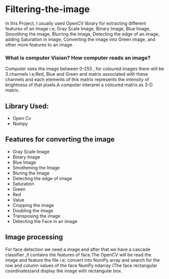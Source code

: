# Filtering-the-image
In this Project, I usually used OpenCV library for extracting different features of an image i.e; Gray Scale Image, Binary Image, Blue Image, Smoothing the image, Blurring the image, Detecting the edge of an image, adding Saturation in image, Converting the image into Green image, and other more features to an image.

### What is computer Vision? How computer reads an image?
Computer sees the image between 0-255 , for coloured images there will be 3 channels i.e;Red, Blue and Green and matrix 
associated with these channels and each elements of this matrix represents the intensity of brightness of that pixels.A 
computer interpret a coloured matrix as 3-D matrix.

## Library Used:

* Open Cv
* Numpy

## Features for converting the image
* Gray Scale Image
* Binary Image
* Blue Image
* Smothening the Image
* Bluring the Image
* Detecting the edge of image
* Saturation
* Green
* Red
* Value
* Cropping the image
* Doubling the image
* Transposing the image
* Detecting the Face in an image
## Image processing
For face detection we need a image and after that we have a cascade classifier ,it contains the features of face.The OpenCV
will be read the image and feature the file i.e; convert into NumPy array and search for the row and column values of the 
face NumPy ndarray (The face rectangular coordinates)and display the image with rectangular box.
